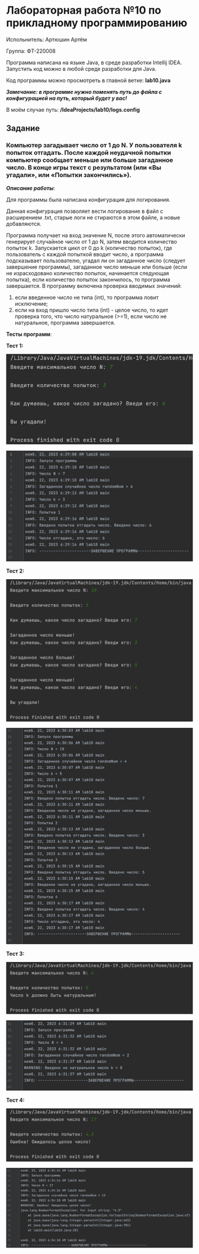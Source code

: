 # Лабораторная работа №10 по прикладному программированию
Испольнитель: Артюшин Артём

Группа: ФТ-220008

Программа написана на языке Java, в среде разработки Intellij IDEA. Запустить код можно в любой среде разработки для Java.

Код программы можно просмотреть в главной ветке: **lab10.java**

___Замечание: в программе нужно поменять путь до файла с конфигурацией на путь, который будет у вас!___

В моём случае путь: **/IdeaProjects/lab10/logs.config**


## Задание
### Компьютер загадывает число от 1 до N. У пользователя k попыток отгадать. После каждой неудачной попытки компьютер сообщает меньше или больше загаданное число. В конце игры текст с результатом (или «Вы угадали», или «Попытки закончились»).

___Описание работы___:

Для программы была написана конфигурация для логирования. 

Данная конфигурация позволяет вести логирование в файл с расширением .txt, старые логи не стираются в этом файле, а новые добавляются.

Программа получает на вход значение N, после этого автоматически генерирует случайное число от 1 до N, затем вводится количество попыток k. Запускается цикл от 0 до k (количество попыток), где пользователь с каждой попыткой вводит число, а программа подсказывает пользователю, угадал ли он загаданное число (следует завершение программы), загаданное число меньше или больше (если не израсходовано количество попыток, начинается следующая попытка), если количество попыток закончилось, то программа завершается. В программу включена проверка вводимых значений: 
1) если введенное число не типа (int), то программа ловит исключение;
2) если на вход пришло число типа (int) - целое число, то идет проверка того, что число натуральное (>=1), если число не натуральное, программа завершается.

__Тесты программ__:

**Тест 1:**

![img](https://github.com/A1r3t0/lab10/blob/main/Снимок%20экрана%202023-11-22%20в%2006.29.29.png)

![img](https://github.com/A1r3t0/lab10/blob/main/Снимок%20экрана%202023-11-22%20в%2006.29.43.png)

**Тест 2:**

![img](https://github.com/A1r3t0/lab10/blob/main/Снимок%20экрана%202023-11-22%20в%2006.30.27.png)

![img](https://github.com/A1r3t0/lab10/blob/main/Снимок%20экрана%202023-11-22%20в%2006.30.51.png)

**Тест 3:**

![img](https://github.com/A1r3t0/lab10/blob/main/Снимок%20экрана%202023-11-22%20в%2006.31.48.png)

![img](https://github.com/A1r3t0/lab10/blob/main/Снимок%20экрана%202023-11-22%20в%2006.31.59.png)

**Тест 4:**

![img](https://github.com/A1r3t0/lab10/blob/main/Снимок%20экрана%202023-11-22%20в%2006.33.32.png)

![img](https://github.com/A1r3t0/lab10/blob/main/Снимок%20экрана%202023-11-22%20в%2006.34.58.png)
